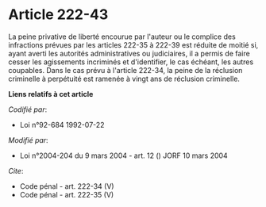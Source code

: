 # Article 222-43

La peine privative de liberté encourue par l'auteur ou le complice des infractions prévues par les articles 222-35 à 222-39
est réduite de moitié si, ayant averti les autorités administratives ou judiciaires, il a permis de faire cesser les
agissements incriminés et d'identifier, le cas échéant, les autres coupables. Dans le cas prévu à l'article 222-34, la peine
de la réclusion criminelle à perpétuité est ramenée à vingt ans de réclusion criminelle.

**Liens relatifs à cet article**

_Codifié par_:

  - Loi n°92-684 1992-07-22

_Modifié par_:

  - Loi n°2004-204 du 9 mars 2004 - art. 12 () JORF 10 mars 2004

_Cite_:

  - Code pénal - art. 222-34 (V)
  - Code pénal - art. 222-35 (V)
